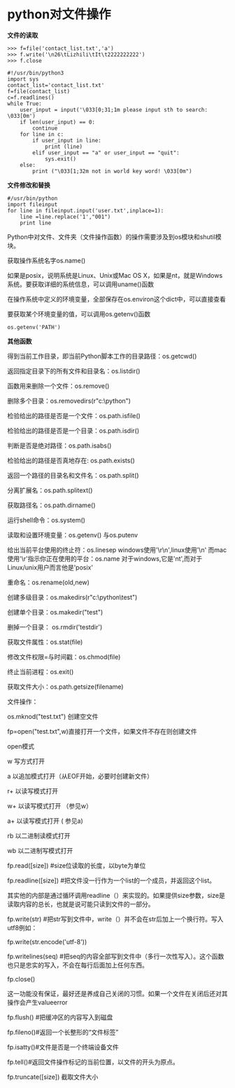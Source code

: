 # python对文件操作

**文件的读取**

```
>>> f=file('contact_list.txt','a')
>>> f.write('\n26\tLizhili\tIt\t2222222222')
>>> f.close
```

```
#!/usr/bin/python3
import sys
contact_list='contact_list.txt'
f=file(contact_list)
c=f.readlines()
while True:
    user_input = input('\033[0;31;1m please input sth to search: \033[0m')
    if len(user_input) == 0:
        continue
    for line in c:
        if user_input in line:
            print (line)
        elif user_input == "a" or user_input == "quit":
            sys.exit()
    else:
        print ("\033[1;32m not in world key word! \033[0m")
```

**文件修改和替换**

```
#/usr/bin/python
import fileinput
for line in fileinput.input('user.txt',inplace=1):
    line =line.replace('1',"001")
    print line
```

Python中对文件、文件夹（文件操作函数）的操作需要涉及到os模块和shutil模块。

获取操作系统名字os.name\(\)

如果是posix，说明系统是Linux、Unix或Mac OS X，如果是nt，就是Windows系统。要获取详细的系统信息，可以调用uname\(\)函数

在操作系统中定义的环境变量，全部保存在os.environ这个dict中，可以直接查看

要获取某个环境变量的值，可以调用os.getenv\(\)函数

```
os.getenv('PATH')
```

**其他函数**

得到当前工作目录，即当前Python脚本工作的目录路径：os.getcwd\(\)

返回指定目录下的所有文件和目录名：os.listdir\(\)

函数用来删除一个文件：os.remove\(\)

删除多个目录：os.removedirs\(r"c:\python"\)

检验给出的路径是否是一个文件：os.path.isfile\(\)

检验给出的路径是否是一个目录：os.path.isdir\(\)

判断是否是绝对路径：os.path.isabs\(\)

检验给出的路径是否真地存在: os.path.exists\(\)

返回一个路径的目录名和文件名：os.path.split\(\)

分离扩展名：os.path.splitext\(\)

获取路径名：os.path.dirname\(\)

运行shell命令：os.system\(\)

读取和设置环境变量：os.getenv\(\) 与os.putenv

给出当前平台使用的终止符：os.linesep windows使用'\r\n',linux使用'\n' 而mac使用'\r'指示你正在使用的平台：os.name 对于windows,它是'nt',而对于Linux/unix用户而言他是'posix'

重命名：os.rename\(old,new\)

创建多级目录：os.makedirs\(r"c:\python\test"\)

创建单个目录：os.makedir\("test"\)

删掉一个目录： os.rmdir\('testdir'\)

获取文件属性：os.stat\(file\)

修改文件权限=与时间戳：os.chmod\(file\)

终止当前进程：os.exit\(\)

获取文件大小：os.path.getsize\(filename\)

文件操作：

os.mknod\("test.txt"\) 创建空文件

fp=open\("test.txt",w\)直接打开一个文件，如果文件不存在则创建文件

open模式

w 写方式打开

a 以追加模式打开（从EOF开始，必要时创建新文件）

r+ 以读写模式打开

w+ 以读写模式打开 （参见w）

a+ 以读写模式打开 \( 参见a\)

rb 以二进制读模式打开

wb 以二进制写模式打开

fp.read\(\[size\]\) \#size位读取的长度，以byte为单位

fp.readline\(\[size\]\) \#把文件没一行作为一个list的一个成员，并返回这个list。

其实他的内部是通过循环调用readline（）来实现的。如果提供size参数，size是读取内容的总长，也就是说可能只读到文件的一部分。

fp.write\(str\) \#把str写到文件中，write（）并不会在str后加上一个换行符。写入utf8例如：

fp.write\(str.encode\('utf-8'\)\)

fp.writelines\(seq\) \#把seq的内容全部写到文件中（多行一次性写入）。这个函数也只是忠实的写入，不会在每行后面加上任何东西。

fp.close\(\)

这一功能没有保证，最好还是养成自己关闭的习惯。如果一个文件在关闭后还对其操作会产生valueerror

fp.flush\(\) \#把缓冲区的内容写入到磁盘

fp.fileno\(\)\#返回一个长整形的“文件标签”

fp.isatty\(\)\#文件是否是一个终端设备文件

fp.tell\(\)\#返回文件操作标记的当前位置，以文件的开头为原点。

fp.truncate\(\[size\]\) 截取文件大小





